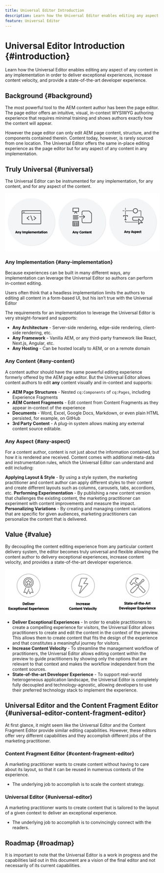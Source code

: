 ```yaml
---
title: Universal Editor Introduction
description: Learn how the Universal Editor enables editing any aspect of any content in any implementation in order to deliver exceptional experiences, increase content velocity, and provide a state-of-the-art developer experience.
feature: Universal Editor
---
```


# Universal Editor Introduction {#introduction}

Learn how the Universal Editor enables editing any aspect of any content in any implementation in order to deliver exceptional experiences, increase content velocity, and provide a state-of-the-art developer experience.

## Background {#background}

The most powerful tool to the AEM content author has been the page editor. The page editor offers an intuitive, visual, in-context WYSIWYG authoring experience that requires minimal training and shows authors exactly how the content will appear.

However the page editor can only edit AEM page content, structure, and the components contained therein. Content today, however, is rarely sourced from one location. The Universal Editor offers the same in-place editing experience as the page editor but for any aspect of any content in any implementation.

## Truly Universal {#universal}

The Universal Editor can be instrumented for any implementation, for any content, and for any aspect of the content.

![What makes it universal](assets/universal.png)

### Any Implementation {#any-implementation}

Because experiences can be built in many different ways, any implementation can leverage the Universal Editor so authors can perform in-context editing.

Users often think that a headless implementation limits the authors to editing all content in a form-based UI, but his isn’t true with the Universal Editor

The requirements for an implementation to leverage the Universal Editor is very straight-forward and supports:

* **Any Architecture** - Server-side rendering, edge-side rendering, client-side rendering, etc.
* **Any Framework** - Vanilla AEM, or any third-party framework like React, Next.js, Angular, etc.
* **Any Hosting** - Can be hosted locally to AEM, or on a remote domain

### Any Content {#any-content}

A content author should have the same powerful editing experience formerly offered by the AEM page editor. But the Universal Editor allows content authors to edit **any** content visually and in-context and supports:

* **AEM Page Structures** - Nested `cq:Components` of `cq:Pages`, including Experience Fragments
* **AEM Content Fragments** - Edit content from Content Fragments as they appear in-context of the experience
* **Documents** - Word, Excel, Google Docs, Markdown, or even plain HTML persisted, for example, on GitHub
* **3rd Party Content** - A plug-in system allows making any external content source editable.

### Any Aspect {#any-aspect}

For a content author, content is not just about the information contained, but how it is rendered ane received. Content comes with additional meta-data and instrumentation rules, which the Universal Editor can understand and edit including:

**Applying Layout &amp; Style** - By using a style system, the marketing practitioner and content author can apply different styles to their content and create different layouts such as columns, carousels, tabs, accordions, etc.
**Performing Experimentation** - By publishing a new content version that challenges the existing content, the marketing practitioner can experiment with content improvements and measure the impact.
**Personalizing Variations** - By creating and managing content variations that are specific for given audiences, marketing practitioners can personalize the content that is delivered.

## Value {#value}

By decoupling the content editing experience from any particular content delivery system, the editor becomes truly universal and flexible allowing the content author to delivery exceptional experiences, increase content velocity, and provides a state-of-the-art developer experience.

![The value of the Universal Editor](assets/value.png)

* **Deliver Exceptional Experiences** - In order to enable practitioners to create a compelling experience for visitors, the Universal Editor allows practitioners to create and edit the content in the context of the preview. This allows them to create content that fits the design of the experience and that constitutes a meaningful journey for visitors.
* **Increase Content Velocity** - To streamline the management workflow of practitioners, the Universal Editor allows editing content within the preview to guide practitioners by showing only the options that are relevant to that context and makes the workflow independent from the content sources.
* **State-of-the-art Developer Experience** - To support real-world heterogeneous application landscape, the Universal Editor is completely fully decoupled and technology-agnostic, allowing developers to use their preferred technology stack to implement the experience.

## Universal Editor and the Content Fragment Editor {#universal-editor-content-fragment-editor}

At first glance, it might seem like the Universal Editor and the Content Fragment Editor provide similar editing capabilities. However, these editors offer very different capabilities and they accomplish different jobs of the marketing practitioner.

### Content Fragment Editor {#content-fragment-editor} 

A marketing practitioner wants to create content without having to care about its layout, so that it can be reused in numerous contexts of the experience.

* The underlying job to accomplish is to scale the content strategy.

### Universal Editor {#universal-editor}

A marketing practitioner wants to create content that is tailored to the layout of a given context to deliver an exceptional experience.

* The underlying job to accomplish is to convincingly connect with the readers.

## Roadmap {#roadmap}

It is important to note that the Universal Editor is a work in progress and the capabilities laid out in this document are a vision of the final editor and not necessarily of its current capabilities.
